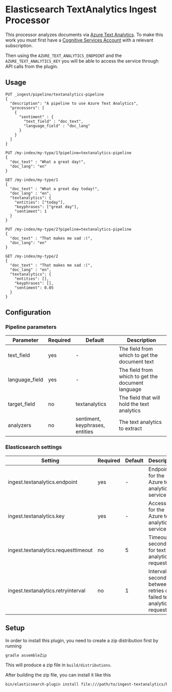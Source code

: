 # Elasticsearch TextAnalytics Ingest Processor

This processor analyzes documents via [Azure Text Analytics](https://azure.microsoft.com/en-us/services/cognitive-services/text-textAnalytics/).
To make this work you must first have a [Cognitive Services Account](https://docs.microsoft.com/en-us/azure/cognitive-services/cognitive-services-apis-create-account) with a relevant subscription. 

Then using the `AZURE_TEXT_ANALYTICS_ENDPOINT` and the `AZURE_TEXT_ANALYTICS_KEY` you will be able to access the service through API calls from the plugin. 

## Usage

```
PUT _ingest/pipeline/textanalytics-pipeline
{
  "description": "A pipeline to use Azure Text Analytics",
  "processors": [
    {
      "sentiment" : {
        "text_field" : "doc_text",
        "language_field" : "doc_lang"
      }
    }
  ]
}

PUT /my-index/my-type/1?pipeline=textanalytics-pipeline
{
  "doc_text" : "What a great day!",
  "doc_lang": "en"
}

GET /my-index/my-type/1
{
  "doc_text" : "What a great day today!",
  "doc_lang" : "en",
  "textanalytics": {
    "entities": ["today"],
    "keyphrases": ["great day"],
    "sentiment": 1
  }
}

PUT /my-index/my-type/2?pipeline=textanalytics-pipeline
{
  "doc_text" : "That makes me sad :(",
  "doc_lang": "en"
}

GET /my-index/my-type/2
{
  "doc_text" : "That makes me sad :(",
  "doc_lang" : "en",
  "textanalytics": {
    "entities": [],
    "keyphrases": [],
    "sentiment": 0.05
  }
}
```

## Configuration

### Pipeline parameters

| Parameter | Required | Default | Description |
| --------- | -------- | ------- | ----------- |
| text_field | yes | - | The field from which to get the document text |
| language_field | yes | - | The field from which to get the document language |
| target_field | no | textanalytics | The field that will hold the text analytics |
| analyzers | no | sentiment, keyphrases, entities | The text analytics to extract |

### Elasticsearch settings

| Setting | Required | Default | Description |
| ------- | -------- | ------- | ----------- |
| ingest.textanalytics.endpoint | yes | - | Endpoint for the Azure text analytics service |
| ingest.textanalytics.key | yes | - | Access key for the Azure text analytics service |
| ingest.textanalytics.requesttimeout | no | 5 | Timeout (in seconds) for text analytics requests |
| ingest.textanalytics.retryinterval | no | 1 | Interval (in seconds) between retries of failed text analytics requests |

## Setup

In order to install this plugin, you need to create a zip distribution first by running

```bash
gradle assembleZip
```

This will produce a zip file in `build/distributions`.

After building the zip file, you can install it like this

```bash
bin/elasticsearch-plugin install file:///path/to/ingest-textanalytics/build/distribution/ingest-textanalytics-0.0.1-SNAPSHOT.zip
```
